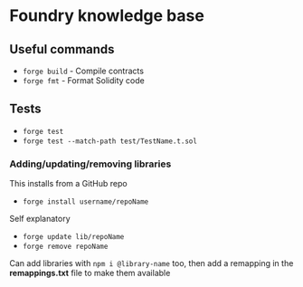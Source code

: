 # Foundry knowledge base

## Useful commands

- `forge build` - Compile contracts
- `forge fmt` - Format Solidity code

## Tests

- `forge test`
- `forge test --match-path test/TestName.t.sol`

### Adding/updating/removing libraries

This installs from a GitHub repo

- `forge install username/repoName`

Self explanatory

- `forge update lib/repoName`
- `forge remove repoName`

Can add libraries with `npm i @library-name` too, then add a remapping in the **remappings.txt** file to make them available
